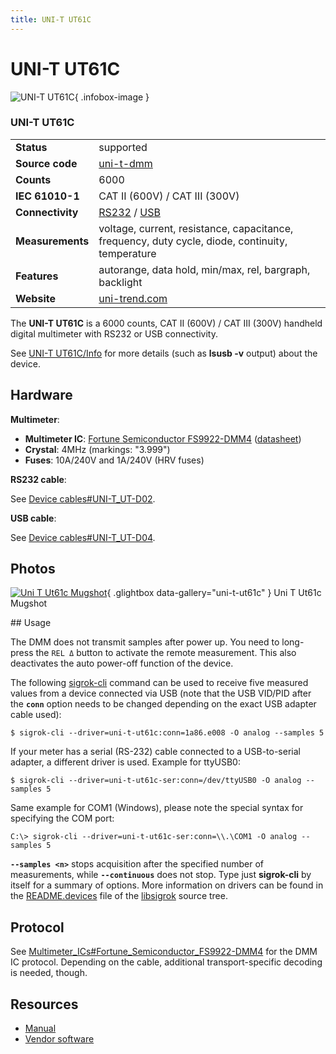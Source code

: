 ```yaml
---
title: UNI-T UT61C
---
```


# UNI-T UT61C

<div class="infobox" markdown>

![UNI-T UT61C](./img/Uni-t_ut61c_mugshot.jpg){ .infobox-image }

### UNI-T UT61C

| | |
|---|---|
| **Status** | supported |
| **Source code** | [uni-t-dmm](https://github.com/OpenTraceLab/OpenTraceCapture/tree/main/src/hardware/uni-t-dmm) |
| **Counts** | 6000 |
| **IEC 61010-1** | CAT II (600V) / CAT III (300V) |
| **Connectivity** | [RS232](https://sigrok.org/wiki/Device_cables#UNI-T_UT-D02) / [USB](https://sigrok.org/wiki/Device_cables#UNI-T_UT-D04) |
| **Measurements** | voltage, current, resistance, capacitance, frequency, duty cycle, diode, continuity, temperature |
| **Features** | autorange, data hold, min/max, rel, bargraph, backlight |
| **Website** | [uni-trend.com](http://www.uni-trend.com/UT61C.html) |

</div>

The **UNI-T UT61C** is a 6000 counts, CAT II (600V) / CAT III (300V) handheld digital multimeter with RS232 or USB connectivity.

See [UNI-T UT61C/Info](https://sigrok.org/wiki/UNI-T_UT61C/Info) for more details (such as **lsusb -v** output) about the device.

## Hardware

**Multimeter**:

- **Multimeter IC**: [Fortune Semiconductor FS9922-DMM4](https://sigrok.org/wiki/Multimeter_ICs#Fortune_Semiconductor_FS9922-DMM4) ([datasheet](http://www.ic-fortune.com/upload/Download/FS9922-DMM4-DS-11_EN.pdf))
- **Crystal**: 4MHz (markings: "3.999")
- **Fuses**: 10A/240V and 1A/240V (HRV fuses)

**RS232 cable**:

See [Device cables#UNI-T_UT-D02](https://sigrok.org/wiki/Device_cables#UNI-T_UT-D02).

**USB cable**:

See [Device cables#UNI-T_UT-D04](https://sigrok.org/wiki/Device_cables#UNI-T_UT-D04).

## Photos

<div class="photo-grid" markdown>

[![Uni T Ut61c Mugshot](./img/Uni-t_ut61c_mugshot.jpg)](./img/Uni-t_ut61c_mugshot.png "Uni T Ut61c Mugshot"){ .glightbox data-gallery="uni-t-ut61c" }
<span class="caption">Uni T Ut61c Mugshot</span>

</div>
## Usage

The DMM does not transmit samples after power up.
You need to long-press the `REL Δ` button to activate the remote measurement.
This also deactivates the auto power-off function of the device.

The following [sigrok-cli](https://sigrok.org/wiki/Sigrok-cli) command can be used to receive five measured values from a device connected via USB (note that the USB VID/PID after the **`conn`** option needs to be changed depending on the exact USB adapter cable used):

```
$ sigrok-cli --driver=uni-t-ut61c:conn=1a86.e008 -O analog --samples 5

```

If your meter has a serial (RS-232) cable connected to a USB-to-serial adapter, a different driver is used. Example for ttyUSB0:

```
$ sigrok-cli --driver=uni-t-ut61c-ser:conn=/dev/ttyUSB0 -O analog --samples 5

```

Same example for COM1 (Windows), please note the special syntax for specifying the COM port:

```
C:\> sigrok-cli --driver=uni-t-ut61c-ser:conn=\\.\COM1 -O analog --samples 5

```

**`--samples <n>`** stops acquisition after the specified number of measurements, while **`--continuous`** does not stop.  Type just **sigrok-cli** by itself for a summary of options. 
More information on drivers can be found in the [README.devices](http://sigrok.org/gitweb/?p=libsigrok.git;a=blob;f=README.devices) file of the [libsigrok](https://sigrok.org/wiki/Libsigrok) source tree.

## Protocol

See [Multimeter_ICs#Fortune_Semiconductor_FS9922-DMM4](https://sigrok.org/wiki/Multimeter_ICs#Fortune_Semiconductor_FS9922-DMM4) for the DMM IC protocol. Depending on the cable, additional transport-specific decoding is needed, though.

## Resources
- [Manual](http://www.uni-trend.com/manual2/UT61English.pdf)
- [Vendor software](http://www.uni-trend.com/Web%20site/DMM%20Software/UT61C%20setup.exe)

